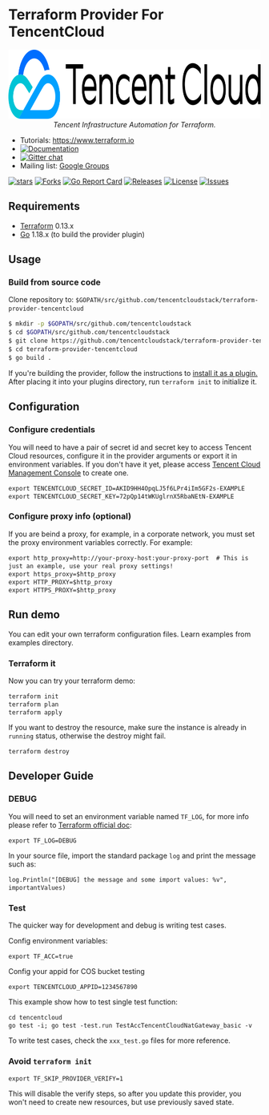 # Terraform Provider For TencentCloud

<div style="text-align: center">
  <p align="center">
    <a href="https://cloud.tencent.com">
        <img src=".github/01_Tcloud_logo_Eng.png" alt="logo" title="Terraform" height="138">
    </a>
    <br>
    <i>Tencent Infrastructure Automation for Terraform.</i>
    <br>
  </p>
</div>

* Tutorials: https://www.terraform.io
* [![Documentation](https://img.shields.io/badge/documentation-blue)](https://registry.terraform.io/providers/tencentcloudstack/tencentcloud/latest/docs)
* [![Gitter chat](https://badges.gitter.im/hashicorp-terraform/Lobby.png)](https://gitter.im/hashicorp-terraform/Lobby)
* Mailing list: [Google Groups](http://groups.google.com/group/terraform-tool)

[![stars](https://img.shields.io/github/stars/tencentcloudstack/terraform-provider-tencentcloud)](https://img.shields.io/github/stars/tencentcloudstack/terraform-provider-tencentcloud)
[![Forks](https://img.shields.io/github/forks/tencentcloudstack/terraform-provider-tencentcloud)](https://img.shields.io/github/forks/tencentcloudstack/terraform-provider-tencentcloud)
[![Go Report Card](https://goreportcard.com/badge/github.com/tencentcloudstack/terraform-provider-tencentcloud)](https://goreportcard.com/report/github.com/tencentcloudstack/terraform-provider-tencentcloud)
[![Releases](https://img.shields.io/github/release/tencentcloudstack/terraform-provider-tencentcloud.svg?style=flat-square)](https://github.com/tencentcloudstack/terraform-provider-tencentcloud/releases)
[![License](https://img.shields.io/github/license/tencentcloudstack/terraform-provider-tencentcloud)](https://img.shields.io/github/license/tencentcloudstack/terraform-provider-tencentcloud)
[![Issues](https://img.shields.io/github/issues/tencentcloudstack/terraform-provider-tencentcloud)](https://img.shields.io/github/issues/tencentcloudstack/terraform-provider-tencentcloud)


## Requirements

* [Terraform](https://www.terraform.io/downloads.html) 0.13.x
* [Go](https://golang.org/doc/install) 1.18.x (to build the provider plugin)

## Usage

### Build from source code

Clone repository to: `$GOPATH/src/github.com/tencentcloudstack/terraform-provider-tencentcloud`

```sh
$ mkdir -p $GOPATH/src/github.com/tencentcloudstack
$ cd $GOPATH/src/github.com/tencentcloudstack
$ git clone https://github.com/tencentcloudstack/terraform-provider-tencentcloud.git
$ cd terraform-provider-tencentcloud
$ go build .
```

If you're building the provider, follow the instructions to [install it as a plugin.](https://www.terraform.io/docs/plugins/basics.html#installing-a-plugin) After placing it into your plugins directory,  run `terraform init` to initialize it.

## Configuration

### Configure credentials

You will need to have a pair of secret id and secret key to access Tencent Cloud resources, configure it in the provider arguments or export it in environment variables. If you don't have it yet, please access [Tencent Cloud Management Console](https://console.cloud.tencent.com/cam/capi) to create one.

```
export TENCENTCLOUD_SECRET_ID=AKID9HH4OpqLJ5f6LPr4iIm5GF2s-EXAMPLE
export TENCENTCLOUD_SECRET_KEY=72pQp14tWKUglrnX5RbaNEtN-EXAMPLE
```

### Configure proxy info (optional)

If you are beind a proxy, for example, in a corporate network, you must set the proxy environment variables correctly. For example:

```
export http_proxy=http://your-proxy-host:your-proxy-port  # This is just an example, use your real proxy settings!
export https_proxy=$http_proxy
export HTTP_PROXY=$http_proxy
export HTTPS_PROXY=$http_proxy
```

## Run demo

You can edit your own terraform configuration files. Learn examples from examples directory.

### Terraform it

Now you can try your terraform demo:

```
terraform init
terraform plan
terraform apply
```

If you want to destroy the resource, make sure the instance is already in ``running`` status, otherwise the destroy might fail.

```
terraform destroy
```

## Developer Guide

### DEBUG

You will need to set an environment variable named ``TF_LOG``, for more info please refer to [Terraform official doc](https://www.terraform.io/docs/internals/debugging.html):

```
export TF_LOG=DEBUG
```

In your source file, import the standard package ``log`` and print the message such as:

```
log.Println("[DEBUG] the message and some import values: %v", importantValues)
```

### Test

The quicker way for development and debug is writing test cases.

Config environment variables:
```
export TF_ACC=true
```

Config your appid for COS bucket testing
```
export TENCENTCLOUD_APPID=1234567890
```

This example show how to test single test function:
```
cd tencentcloud
go test -i; go test -test.run TestAccTencentCloudNatGateway_basic -v
```

To write test cases, check the `xxx_test.go` files for more reference.

### Avoid ``terraform init``

```
export TF_SKIP_PROVIDER_VERIFY=1
```

This will disable the verify steps, so after you update this provider, you won't need to create new resources, but use previously saved state.
